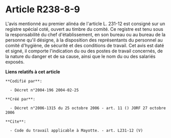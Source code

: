 # Article R238-8-9

L'avis mentionné au premier alinéa de l'article L. 231-12 est consigné sur un registre spécial coté, ouvert au timbre du
comité. Ce registre est tenu sous la responsabilité du chef d'établissement, en son bureau ou au bureau de la personne qu'il
désigne, à la disposition des représentants du personnel au comité d'hygiène, de sécurité et des conditions de travail. Cet
avis est daté et signé, il comporte l'indication du ou des postes de travail concernés, de la nature du danger et de sa
cause, ainsi que le nom du ou des salariés exposés.

**Liens relatifs à cet article**

	**Codifié par**:

	  - Décret n°2004-196 2004-02-25

	**Créé par**:

	  - Décret n°2006-1315 du 25 octobre 2006 - art. 11 () JORF 27 octobre 2006

	**Cite**:

	  - Code du travail applicable à Mayotte. - art. L231-12 (V)
